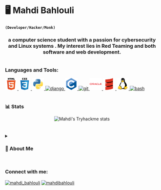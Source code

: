# 🖥 Mahdi Bahlouli

**`(Developer/Hacker/Monk)`**

<h3 align="center"> a computer science student with a passion for cybersecurity and Linux systems . My interest lies in Red Teaming and both software and web development.</h3>

#

<h3 align="left">Languages and Tools:</h3>
<p align="left">  <a href="https://www.w3.org/html/" target="_blank" rel="noreferrer"> <img src="https://raw.githubusercontent.com/devicons/devicon/master/icons/html5/html5-original-wordmark.svg" alt="html5" width="40" height="40"/> </a><a href="https://www.w3schools.com/css/" target="_blank" rel="noreferrer"> <img src="https://raw.githubusercontent.com/devicons/devicon/master/icons/css3/css3-original-wordmark.svg" alt="css3" width="40" height="40"/> </a> <a href="https://www.python.org" target="_blank" rel="noreferrer"> <img src="https://raw.githubusercontent.com/devicons/devicon/master/icons/python/python-original.svg" alt="python" width="40" height="40"/> </a> <a href="https://www.djangoproject.com/" target="_blank" rel="noreferrer"> <img src="https://cdn.worldvectorlogo.com/logos/django.svg" alt="django" width="40" height="40"/> </a> <a href="https://www.cprogramming.com/" target="_blank" rel="noreferrer"> <img src="https://raw.githubusercontent.com/devicons/devicon/master/icons/c/c-original.svg" alt="c" width="40" height="40"/> </a> <a href="https://git-scm.com/" target="_blank" rel="noreferrer"> <img src="https://www.vectorlogo.zone/logos/git-scm/git-scm-icon.svg" alt="git" width="40" height="40"/> </a>   <a href="https://www.oracle.com/" target="_blank" rel="noreferrer"> <img src="https://raw.githubusercontent.com/devicons/devicon/master/icons/oracle/oracle-original.svg" alt="oracle" width="40" height="40"/> </a> <a href="https://www.scala-lang.org" target="_blank" rel="noreferrer"> <img src="https://raw.githubusercontent.com/devicons/devicon/master/icons/scala/scala-original.svg" alt="scala" width="40" height="40"/> </a><a href="https://www.linux.org/" target="_blank" rel="noreferrer"> <img src="https://raw.githubusercontent.com/devicons/devicon/master/icons/linux/linux-original.svg" alt="linux" width="40" height="40"/> </a><a href="https://www.gnu.org/software/bash/" target="_blank" rel="noreferrer"> <img src="https://www.vectorlogo.zone/logos/gnu_bash/gnu_bash-icon.svg" alt="bash" width="40" height="40"/> </a> </p>

#


### 📊 Stats
<!--<div align="center">
  <img src="https://github-readme-streak-stats.herokuapp.com/?user=mahdibahlouli&" alt="Mahdi's Github stats" />
</div>-->

<div align="center">
  <img src="https://tryhackme-badges.s3.amazonaws.com/MVNK1.png" alt="Mahdi's Tryhackme stats" />
</div>
<!-- <div align="center">
  <img src="https://github-readme-stats.vercel.app/api/top-langs/?username=mahdibahlouli&layout=compact&langs_count=6" alt="Mahdi's Languages stats" />
</div> -->


#
<details>
 <summary><h3>👨 About Me </h3></summary>

  When I was young, my brother bought a computer for our family and that's when my love for computers and coding started. I was fascinated by the power of the terminal and the command line, and spent hours playing around with different commands and programs.

  As I grew older, I became interested in exploring the world of hacking and finding vulnerabilities in software and systems. However, it wasn't until I took computer science courses that I realized how coding could be used to solve real-world problems and make a difference in people's lives.

  So, I decided to take coding seriously and started learning new concepts and techniques every day. I dived into programming languages such as Python and bash and created my own projects from scratch

  Through my journey, my passion for computers and coding only grew stronger. I knew that this was more than just a hobby - it was my passion and something that I wanted to pursue for the rest of my life.

  </details>
  


#
<h3 align="left">Connect with me:</h3>
<p align="left">
<a href="[https://linkedin.com/in/mahdi_bahlouli](https://www.linkedin.com/in/mahdi-bahlouli/)" target="blank"><img align="center" src="https://raw.githubusercontent.com/rahuldkjain/github-profile-readme-generator/master/src/images/icons/Social/linked-in-alt.svg" alt="mahdi_bahlouli" height="30" width="40" /></a>
<a href="https://www.leetcode.com/mahdibahlouli" target="blank"><img align="center" src="https://raw.githubusercontent.com/rahuldkjain/github-profile-readme-generator/master/src/images/icons/Social/leet-code.svg" alt="mahdibahlouli" height="30" width="40" /></a>
</p>
